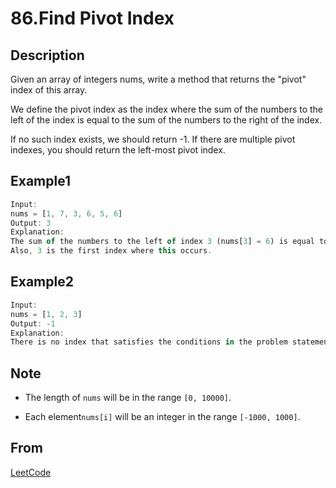 # 86.Find Pivot Index

## Description

Given an array of integers nums, write a method that returns the "pivot" index of this array.

We define the pivot index as the index where the sum of the numbers to the left of the index is equal to the sum of the numbers to the right of the index.

If no such index exists, we should return -1. If there are multiple pivot indexes, you should return the left-most pivot index.

## Example1

```javascript
Input:
nums = [1, 7, 3, 6, 5, 6]
Output: 3
Explanation:
The sum of the numbers to the left of index 3 (nums[3] = 6) is equal to the sum of numbers to the right of index 3.
Also, 3 is the first index where this occurs.
```

## Example2

```javascript
Input:
nums = [1, 2, 3]
Output: -1
Explanation:
There is no index that satisfies the conditions in the problem statement.
```

## Note

* The length of `nums` will be in the range `[0, 10000]`.

* Each element`nums[i]` will be an integer in the range `[-1000, 1000]`.

## From

[LeetCode](https://leetcode.com/problems/find-pivot-index)
